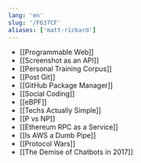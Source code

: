 ```yaml
---
lang: 'en'
slug: '/F637CF'
aliases: ['matt-rickard']
---
```


- [[Programmable Web]]
- [[Screenshot as an API]]
- [[Personal Training Corpus]]
- [[Post Git]]
- [[GitHub Package Manager]]
- [[Social Coding]]
- [[eBPF]]
- [[Techs Actually Simple]]
- [[P vs NP]]
- [[Ethereum RPC as a Service]]
- [[Is AWS a Dumb Pipe]]
- [[Protocol Wars]]
- [[The Demise of Chatbots in 2017]]
